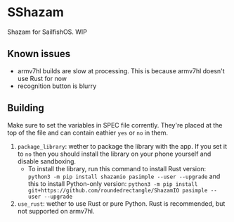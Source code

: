 # SShazam

Shazam for SailfishOS. WIP

## Known issues

- armv7hl builds are slow at processing. This is because armv7hl doesn't use Rust for now
- recognition button is blurry

## Building

Make sure to set the variables in SPEC file corrently. They're placed at the top of the file and can contain eathier `yes` or `no` in them.

1. `package_library`: wether to package the library with the app. If you set it to `no` then you should install the library on your phone yourself and disable sandboxing.
    - To install the library, run this command to install Rust version: `python3 -m pip install shazamio pasimple --user --upgrade` and this to install Python-only version: `python3 -m pip install git+https://github.com/roundedrectangle/ShazamIO pasimple --user --upgrade`
2. `use_rust`: wether to use Rust or pure Python. Rust is recommended, but not supported on armv7hl.
